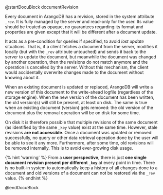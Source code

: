 @startDocuBlock documentRevision

Every document in ArangoDB has a revision, stored in the system attribute
`_rev`. It is fully managed by the server and read-only for the user.
Its value should be treated as opaque, no guarantees regarding its format
and properties are given except that it will be different after a
document update.

It acts as a pre-condition for queries if specified, to avoid _lost update_
situations. That is, if a client fetches a document from the server, modifies
it locally (but with the `_rev` attribute untouched) and sends it back to the
server to update the document, but meanwhile the document was changed by
another operation, then the revisions do not match anymore and the operation
is cancelled by the server. Without this mechanism, the client would
accidentally overwrite changes made to the document without knowing about it.

When an existing document is updated or replaced, ArangoDB will write a new
version of this document to the write-ahead logfile (regardless of the
storage engine). When the new version of the document has been written, the
old version(s) will still be present, at least on disk. The same is true when
an existing document (version) gets removed: the old version of the document
plus the removal operation will be on disk for some time.

On disk it is therefore possible that multiple revisions of the same document
(as identified by the same `_key` value) exist at the same time. However,
stale revisions **are not accessible**. Once a document was updated or removed
successfully, no query or other data retrieval operation done by the user
will be able to see it any more. Furthermore, after some time, old revisions
will be removed internally. This is to avoid ever-growing disk usage.

{% hint 'warning' %}
From a **user perspective**, there is just **one single document revision
present per different `_key`** at every point in time. There is no built-in
system to automatically keep a history of all changes done to a document
and old versions of a document can not be restored via the `_rev` value.
{% endhint %}

@endDocuBlock